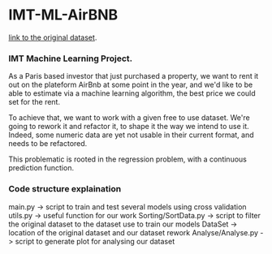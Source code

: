 # IMT-ML-AirBNB

[link to the original dataset](https://public.opendatasoft.com/explore/dataset/airbnb-listings/information/?disjunctive.host_verifications&disjunctive.am&disjunctive.amenities&disjunctive.features).

### IMT Machine Learning Project.

As a Paris based investor that just purchased a property, we want to rent it out on the plateform AirBnb at some point in the year, and we'd like to be able to estimate via a machine learning algorithm, the best price we could set for the rent.

To achieve that, we want to work with a given free to use dataset. We're going to rework it and refactor it, to shape it the way we intend to use it. Indeed, some numeric data are yet not usable in their current format, and needs to be refactored.

This problematic is rooted in the regression problem, with a continuous prediction function.

### Code structure explaination

main.py             -> script to train and test several models using cross validation
utils.py            -> useful function for our work
Sorting/SortData.py -> script to filter the original dataset to the dataset use to train our models
DataSet             -> location of the original dataset and our dataset rework
Analyse/Analyse.py  -> script to generate plot for analysing our dataset